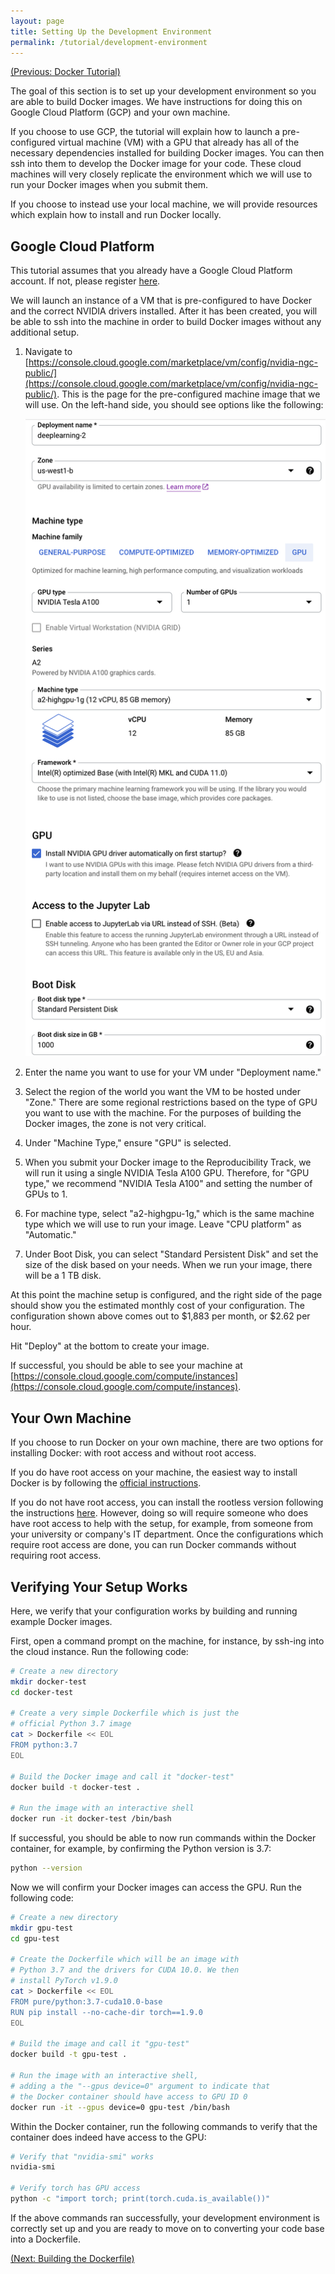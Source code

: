 ```yaml
---
layout: page
title: Setting Up the Development Environment
permalink: /tutorial/development-environment
---
```


[(Previous: Docker Tutorial)](/tutorial/docker-tutorial)

The goal of this section is to set up your development environment so you are able to build Docker images.
We have instructions for doing this on Google Cloud Platform (GCP) and your own machine.

If you choose to use GCP, the tutorial will explain how to launch a pre-configured virtual machine (VM) with a GPU that already has all of the necessary dependencies installed for building Docker images.
You can then ssh into them to develop the Docker image for your code.
These cloud machines will very closely replicate the environment which we will use to run your Docker images when you submit them.

If you choose to instead use your local machine, we will provide resources which explain how to install and run Docker locally.

## Google Cloud Platform

This tutorial assumes that you already have a Google Cloud Platform account.
If not, please register [here](https://cloud.google.com/).

We will launch an instance of a VM that is pre-configured to have Docker and the correct NVIDIA drivers installed.
After it has been created, you will be able to ssh into the machine in order to build Docker images without any additional setup.

1. Navigate to [https://console.cloud.google.com/marketplace/vm/config/nvidia-ngc-public/](https://console.cloud.google.com/marketplace/vm/config/nvidia-ngc-public/).
This is the page for the pre-configured machine image that we will use.
On the left-hand side, you should see options like the following:

    <img src="/assets/images/gcp-configuration.png" alt="GCP Configuration" width="500"/>

2. Enter the name you want to use for your VM under "Deployment name."

3. Select the region of the world you want the VM to be hosted under "Zone."
There are some regional restrictions based on the type of GPU you want to use with the machine.
For the purposes of building the Docker images, the zone is not very critical.

4. Under "Machine Type," ensure "GPU" is selected.

5. When you submit your Docker image to the Reproducibility Track, we will run it using a single NVIDIA Tesla A100 GPU.
Therefore, for "GPU type," we recommend "NVIDIA Tesla A100" and setting the number of GPUs to 1.

6. For machine type, select "a2-highgpu-1g," which is the same machine type which we will use to run your image.
Leave "CPU platform" as "Automatic."

7. Under Boot Disk, you can select "Standard Persistent Disk" and set the size of the disk based on your needs.
When we run your image, there will be a 1 TB disk.

At this point the machine setup is configured, and the right side of the page should show you the estimated monthly cost of your configuration.
The configuration shown above comes out to $1,883 per month, or $2.62 per hour.

Hit "Deploy" at the bottom to create your image.

If successful, you should be able to see your machine at [https://console.cloud.google.com/compute/instances](https://console.cloud.google.com/compute/instances).


## Your Own Machine

If you choose to run Docker on your own machine, there are two options for installing Docker: with root access and without root access.

If you do have root access on your machine, the easiest way to install Docker is by following the [official instructions](https://docs.docker.com/get-docker/).

If you do not have root access, you can install the rootless version following the instructions [here](https://docs.docker.com/engine/security/rootless/).
However, doing so will require someone who does have root access to help with the setup, for example, from someone from your university or company's IT department.
Once the configurations which require root access are done, you can run Docker commands without requiring root access.


## Verifying Your Setup Works
Here, we verify that your configuration works by building and running example Docker images.

First, open a command prompt on the machine, for instance, by ssh-ing into the cloud instance.
Run the following code:
```bash
# Create a new directory
mkdir docker-test
cd docker-test

# Create a very simple Dockerfile which is just the
# official Python 3.7 image
cat > Dockerfile << EOL
FROM python:3.7
EOL

# Build the Docker image and call it "docker-test"
docker build -t docker-test .

# Run the image with an interactive shell
docker run -it docker-test /bin/bash
```

If successful, you should be able to now run commands within the Docker container, for example, by confirming the Python version is 3.7:
```bash
python --version
```

Now we will confirm your Docker images can access the GPU.
Run the following code:
```bash
# Create a new directory
mkdir gpu-test
cd gpu-test

# Create the Dockerfile which will be an image with
# Python 3.7 and the drivers for CUDA 10.0. We then
# install PyTorch v1.9.0
cat > Dockerfile << EOL
FROM pure/python:3.7-cuda10.0-base
RUN pip install --no-cache-dir torch==1.9.0
EOL

# Build the image and call it "gpu-test"
docker build -t gpu-test .

# Run the image with an interactive shell,
# adding a the "--gpus device=0" argument to indicate that
# the Docker container should have access to GPU ID 0
docker run -it --gpus device=0 gpu-test /bin/bash
```

Within the Docker container, run the following commands to verify that the container does indeed have access to the GPU:
```bash
# Verify that "nvidia-smi" works
nvidia-smi

# Verify torch has GPU access
python -c "import torch; print(torch.cuda.is_available())"
```

If the above commands ran successfully, your development environment is correctly set up and you are ready to move on to converting your code base into a Dockerfile.

[(Next: Building the Dockerfile)](/tutorial/building-the-dockerfile)
